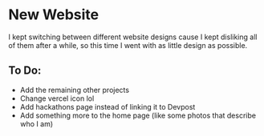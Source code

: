 # New Website

I kept switching between different website designs cause I kept disliking all of them after a while, so this time I went with as little design as possible.

## To Do:
- Add the remaining other projects
- Change vercel icon lol
- Add hackathons page instead of linking it to Devpost
- Add something more to the home page (like some photos that describe who I am)